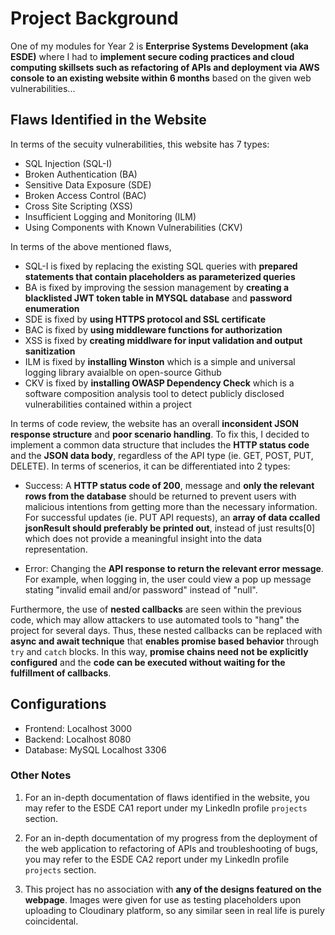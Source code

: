# Project Background
One of my modules for Year 2 is **Enterprise Systems Development (aka ESDE)** where I had to **implement secure coding practices and cloud computing skillsets such as refactoring of APIs and deployment via AWS console to an existing website within 6 months** based on the given web vulnerabilities...

## Flaws Identified in the Website
In terms of the secuity vulnerabilities, this website has 7 types:
- SQL Injection (SQL-I)
- Broken Authentication (BA)
- Sensitive Data Exposure (SDE)
- Broken Access Control (BAC)
- Cross Site Scripting (XSS)
- Insufficient Logging and Monitoring (ILM)
- Using Components with Known Vulnerabilities (CKV)

In terms of the above mentioned flaws, 
- SQL-I is fixed by replacing the existing SQL queries with **prepared statements that contain placeholders as parameterized queries**
- BA is fixed by improving the session management by **creating a blacklisted JWT token table in MYSQL database** and **password enumeration**
- SDE is fixed by **using HTTPS protocol and SSL certificate**
- BAC is fixed by **using middleware functions for authorization**
- XSS is fixed by **creating middlware for input validation and output sanitization**
- ILM is fixed by **installing Winston** which is a simple and universal logging library avaialble on open-source Github
- CKV is fixed by **installing OWASP Dependency Check** which is a software composition analysis tool to detect publicly disclosed vulnerabilities contained within a project
 
In terms of code review, the website has an overall **inconsident JSON response structure** and **poor scenario handling**. To fix this, I decided to implement a common data structure that includes the **HTTP status code** and the **JSON data body**, regardless of the API type (ie. GET, POST, PUT, DELETE). In terms of scenerios, it can be differentiated into 2 types:
- Success: A **HTTP status code of 200**, message and **only the relevant rows from the database** should be returned to prevent users with malicious intentions from getting more than the necessary information. For successful updates (ie. PUT API requests), an **array of data ccalled jsonResult should preferably be printed out**, instead of just results[0] which does not provide a meaningful insight into the data representation. 

- Error:  Changing the **API response to return the relevant error message**. For example, when logging in, the user could view a pop up message stating "invalid email and/or password" instead of "null". 

Furthermore, the use of **nested callbacks** are seen within the previous code, which may allow attackers to use automated tools to "hang" the project for several days. Thus, these nested callbacks can be replaced with **async and await technique** that **enables promise based behavior** through `try` and `catch` blocks. In this way, **promise chains need not be explicitly configured** and the **code can be executed without waiting for the fulfillment of callbacks**. 

## Configurations
- Frontend: Localhost 3000
- Backend: Localhost 8080
- Database: MySQL Localhost 3306 

### Other Notes
1. For an in-depth documentation of flaws identified in the website, you may refer to the ESDE CA1 report under my LinkedIn profile `projects` section.

2. For an in-depth documentation of my progress from the deployment of the web application to refactoring of APIs and troubleshooting of bugs, you may refer to the ESDE CA2 report under my LinkedIn profile `projects` section.

3. This project has no association with **any of the designs featured on the webpage**. Images were given for use as testing placeholders upon uploading to Cloudinary platform, so any similar seen in real life is purely coincidental.
